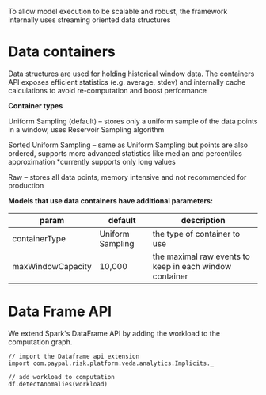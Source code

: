 <!--
 Copyright 2020 PayPal Inc

  Licensed under the Apache License, Version 2.0 (the "License");
  you may not use this file except in compliance with the License.
  You may obtain a copy of the License at

      http://www.apache.org/licenses/LICENSE-2.0

  Unless required by applicable law or agreed to in writing, software
  distributed under the License is distributed on an "AS IS" BASIS,
  WITHOUT WARRANTIES OR CONDITIONS OF ANY KIND, either express or implied.
  See the License for the specific language governing permissions and
  limitations under the License.
-->

To allow model execution to be scalable and robust, the framework internally uses streaming oriented data structures

# Data containers

Data structures are used for holding historical window data. The containers API exposes efficient statistics (e.g. average, stdev) and internally cache calculations to avoid re-computation and boost performance

**Container types**

Uniform Sampling (default) – stores only a uniform sample of the data points in a window, uses Reservoir Sampling algorithm

Sorted Uniform Sampling – same as Uniform Sampling but points are also ordered, supports more advanced statistics like median and percentiles approximation
*currently supports only  long values

Raw – stores all data points, memory intensive and not recommended for production

**Models that use data containers have additional parameters:**

|param|default|description|
|-----|-------|-----------|
|containerType|Uniform Sampling| the type of container to use|
|maxWindowCapacity|10,000| the maximal raw events to keep in each window container|

# Data Frame API

We extend Spark's DataFrame API by adding the workload to the computation graph.

```
// import the Dataframe api extension
import com.paypal.risk.platform.veda.analytics.Implicits._

// add workload to computation
df.detectAnomalies(workload)

```
